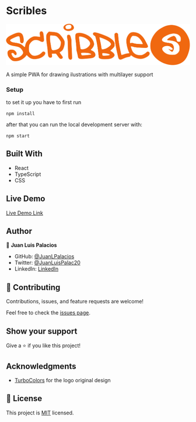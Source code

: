 # Scribles

![Scribbles](./src/logo.svg)

A simple PWA for drawing ilustrations with multilayer support

### Setup


to set it up you have to first run 

```
npm install
```

after that you can run the local development server with:
```
npm start
```

## Built With

- React
- TypeScript
- CSS

## Live Demo

[Live Demo Link](https://juanlpalacios.github.io/Scribbles/)

## Author

👤 **Juan Luis Palacios**

- GitHub: [@JuanLPalacios](https://github.com/JuanLPalacios)
- Twitter: [@JuanLuisPalac20](https://twitter.com/twitterhandle)
- LinkedIn: [LinkedIn](https://www.linkedin.com/in/juan-luis-palacios-p%C3%A9rez-95b39a228/)


## 🤝 Contributing

Contributions, issues, and feature requests are welcome!

Feel free to check the [issues page](../../issues/).

## Show your support

Give a ⭐️ if you like this project!

## Acknowledgments

- [TurboColors](https://instagram.com/turbocolors?igshid=ZDdkNTZiNTM=) for the logo original design

## 📝 License

This project is [MIT](./MIT.md) licensed.